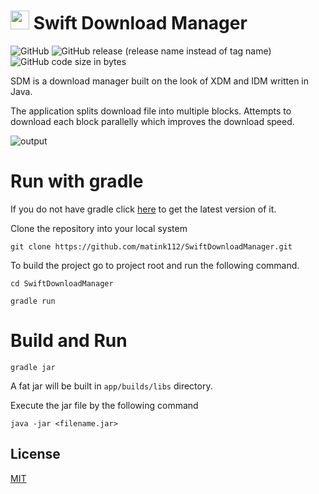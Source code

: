 
# <img src="https://user-images.githubusercontent.com/46292847/176991937-7f4d6e0e-5e6e-4f9e-a36f-63418af81fa1.png" width="30" height="30" /> Swift Download Manager

![GitHub](https://img.shields.io/github/license/matink112/SwiftDownloadManager?style=for-the-badge) ![GitHub release (release name instead of tag name)](https://img.shields.io/github/v/release/matink112/SwiftDownloadManager?include_prereleases&style=for-the-badge) ![GitHub code size in bytes](https://img.shields.io/github/languages/code-size/matink112/SwiftDownloadManager?style=for-the-badge)

SDM is a download manager built on the look of XDM and IDM written in Java.

The application splits download file into multiple blocks. Attempts to download each block parallelly which improves the download speed.

![output](https://user-images.githubusercontent.com/46292847/176756279-dd34f12a-e3d3-4245-8bc7-5dea48dab567.gif)

# Run with gradle

If you do not have gradle click [here](https://gradle.org/install/) to get the latest version of it.

Clone the repository into your local system

`git clone https://github.com/matink112/SwiftDownloadManager.git`

To build the project go to project root and run the following command.

`cd SwiftDownloadManager`

`gradle run`


# Build and Run

`gradle jar`

A fat jar will be built in `app/builds/libs` directory.

Execute the jar file by the following command

`java -jar <filename.jar>`

## License
[MIT](https://choosealicense.com/licenses/mit/)

